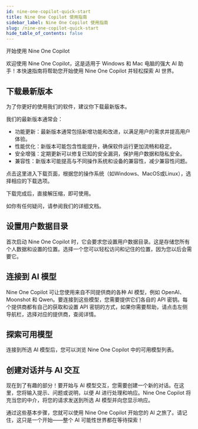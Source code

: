 ```yaml
---
id: nine-one-copilot-quick-start
title: Nine One Copilot 使用指南
sidebar_label: Nine One Copilot 使用指南
slug: /nine-one-copilot-quick-start
hide_table_of_contents: false
---
```



开始使用 Nine One Copilot

欢迎使用 Nine One Copilot，这是适用于 Windows 和 Mac 电脑的强大 AI 助手！本快速指南将帮助您开始使用 Nine One Copilot 并轻松探索 AI 世界。

## 下载最新版本

为了你更好的使用我们的软件，建议你下载最新版本。

我们的最新版本通常会：

- 功能更新：最新版本通常包括新增功能和改进，以满足用户的需求并提高用户体验。
- 性能优化：新版本可能包含性能提升，确保软件运行更加流畅和稳定。
- 安全增强：定期更新可以修复已知的安全漏洞，保护用户数据和隐私安全。
- 兼容性：新版本可能提高与不同操作系统和设备的兼容性，减少兼容性问题。

点击这里进入下载页面，根据您的操作系统（如Windows、MacOS或Linux），选择相应的下载选项。

下载完成后，直接解压缩，即可使用。

如你有任何疑问，请参阅我们的详细文档。

## 设置用户数据目录

首次启动 Nine One Copilot 时，它会要求您设置用户数据目录。这是存储您所有个人数据和设置的位置。选择一个您可以轻松访问和记住的位置，因为您以后会需要它。

## 连接到 AI 模型

Nine One Copilot 可让您使用来自不同提供商的各种 AI 模型，例如 OpenAI、Moonshot 和 Qwen。要连接到这些模型，您需要提供它们各自的 API 密钥。每个提供商都有自己的获取和设置 API 密钥的方式，如果你需要帮助，请点击左侧导航栏，选择对应的提供商，查阅详情。

## 探索可用模型

连接到所选 AI 模型后，您可以浏览 Nine One Copilot 中的可用模型列表。

## 创建对话并与 AI 交互

现在到了有趣的部分！要开始与 AI 模型交互，您需要创建一个新的对话。在这里，您将输入提示、问题或说明，以便 AI 进行处理和响应。Nine One Copilot 将充当您的中介，将您的请求发送到所选 AI 模型并向您显示响应。

通过这些基本步骤，您就可以使用 Nine One Copilot 开始您的 AI 之旅了。请记住，这只是一个开始——整个 AI 可能性世界都在等待探索！

